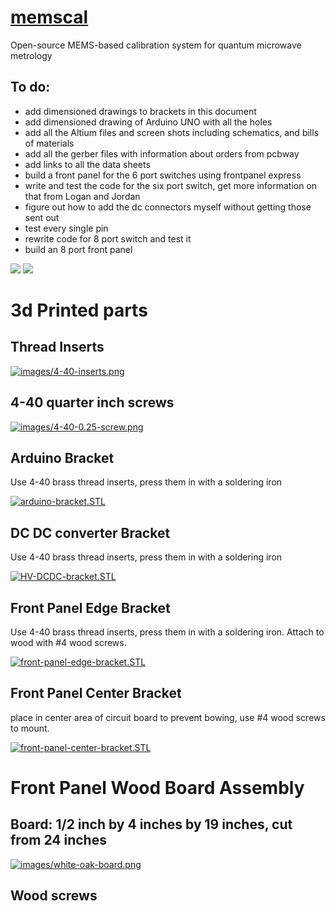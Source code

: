 # [memscal](https://github.com/lafefspietz/memscal)

Open-source MEMS-based calibration system for quantum microwave metrology

## To do:

 - add dimensioned drawings to brackets in this document
 - add dimensioned drawing of Arduino UNO with all the holes
 - add all the Altium files and screen shots including schematics, and bills of materials
 - add all the gerber files with information about orders from pcbway
 - add links to all the data sheets
 - build a front panel for the 6 port switches using frontpanel express
 - write and test the code for the six port switch, get more information on that from Logan and Jordan
 - figure out how to add the dc connectors myself without getting those sent out
 - test every single pin
 - rewrite code for 8 port switch and test it
 - build an 8 port front panel

![](images/qrcode.png)
![](images/qrcode-page.png)

# 3d Printed parts

## Thread Inserts

[![images/4-40-inserts.png](images/4-40-inserts.png)](https://www.3djake.com/ruthex/threaded-insert-4-40-unc-100-pieces)

## 4-40 quarter inch screws

[![images/4-40-0.25-screw.png](images/4-40-0.25-screw.png)](https://www.mcmaster.com/90272A106/)

## Arduino Bracket

Use 4-40 brass thread inserts, press them in with a soldering iron

[![arduino-bracket.STL](https://raw.githubusercontent.com/lafefspietz/memscal/main/images/arduino-bracket.png)](https://github.com/lafefspietz/memscal/blob/main/3dprint/arduino-bracket.STL) 

## DC DC converter Bracket

Use 4-40 brass thread inserts, press them in with a soldering iron

[![HV-DCDC-bracket.STL](https://raw.githubusercontent.com/lafefspietz/memscal/main/images/HV-DCDC-bracket.PNG)](https://github.com/lafefspietz/memscal/blob/main/3dprint/HV-DCDC-bracket.STL) 

## Front Panel Edge Bracket

Use 4-40 brass thread inserts, press them in with a soldering iron. Attach to wood with #4 wood screws. 

[![front-panel-edge-bracket.STL](https://raw.githubusercontent.com/lafefspietz/memscal/main/images/front-panel-edge-bracket.PNG)](https://github.com/lafefspietz/memscal/blob/main/3dprint/front-panel-edge-bracket.STL) 

## Front Panel Center Bracket

place in center area of circuit board to prevent bowing, use #4 wood screws to mount.

[![front-panel-center-bracket.STL](https://raw.githubusercontent.com/lafefspietz/memscal/main/images/front-panel-center-bracket.PNG)](https://github.com/lafefspietz/memscal/blob/main/3dprint/front-panel-center-bracket.STL) 

# Front Panel Wood Board Assembly

## Board: 1/2 inch by 4 inches by 19 inches, cut from 24 inches

[![images/white-oak-board.png](images/white-oak-board.png)](https://ocoochhardwoods.com/detail/?i=124wo)

## Wood screws












